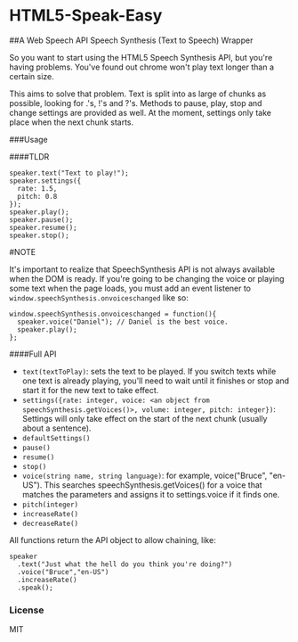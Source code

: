 # HTML5-Speak-Easy
##A Web Speech API Speech Synthesis (Text to Speech) Wrapper

So you want to start using the HTML5 Speech Synthesis API, but you're having problems. You've found out chrome won't play text longer than a certain size.

This aims to solve that problem. Text is split into as large of chunks as possible, looking for .'s, !'s and ?'s. Methods to pause, play, stop and change settings are provided as well. At the moment, settings only take place when the next chunk starts.

###Usage

####TLDR
```
speaker.text("Text to play!");
speaker.settings({
  rate: 1.5,
  pitch: 0.8
});
speaker.play();
speaker.pause();
speaker.resume();
speaker.stop();
```

#NOTE

It's important to realize that SpeechSynthesis API is not always available when the DOM is ready. If you're going to be changing the voice or playing some text when the page loads, you must add an event listener to ```window.speechSynthesis.onvoiceschanged``` like so:
```
window.speechSynthesis.onvoiceschanged = function(){
  speaker.voice("Daniel"); // Daniel is the best voice.
  speaker.play();
};
```

####Full API

* ```text(textToPlay)```: sets the text to be played. If you switch texts while one text is already playing, you'll need to wait until it finishes or stop and start it for the new text to take effect.
* ```settings({rate: integer, voice: <an object from speechSynthesis.getVoices()>, volume: integer, pitch: integer})```: Settings will only take effect on the start of the next chunk (usually about a sentence).
* ```defaultSettings()```
* ```pause()```
* ```resume()```
* ```stop()```
* ```voice(string name, string language)```: for example, voice("Bruce", "en-US"). This searches speechSynthesis.getVoices() for a voice that matches the parameters and assigns it to settings.voice if it finds one.
* ```pitch(integer)```
* ```increaseRate()```
* ```decreaseRate()```

All functions return the API object to allow chaining, like:

```
speaker
  .text("Just what the hell do you think you're doing?")
  .voice("Bruce","en-US")
  .increaseRate()
  .speak();
```

### License
MIT
